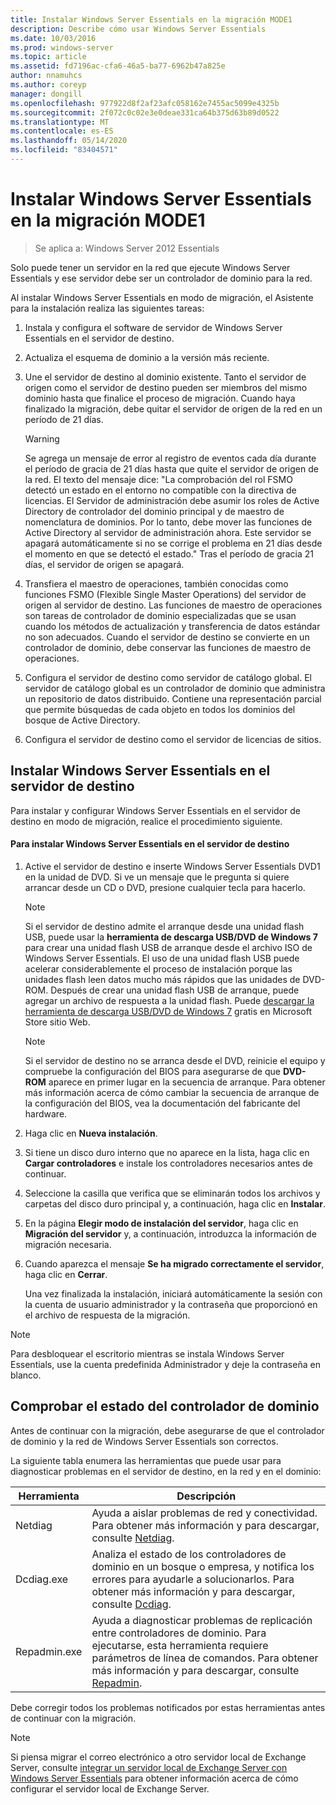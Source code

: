 ```yaml
---
title: Instalar Windows Server Essentials en la migración MODE1
description: Describe cómo usar Windows Server Essentials
ms.date: 10/03/2016
ms.prod: windows-server
ms.topic: article
ms.assetid: fd7196ac-cfa6-46a5-ba77-6962b47a825e
author: nnamuhcs
ms.author: coreyp
manager: dongill
ms.openlocfilehash: 977922d8f2af23afc058162e7455ac5099e4325b
ms.sourcegitcommit: 2f072c0c02e3e0deae331ca64b375d63b89d0522
ms.translationtype: MT
ms.contentlocale: es-ES
ms.lasthandoff: 05/14/2020
ms.locfileid: "83404571"
---
```

# <a name="install-windows-server-essentials-in-migration-mode1"></a>Instalar Windows Server Essentials en la migración MODE1

>Se aplica a: Windows Server 2012 Essentials

Solo puede tener un servidor en la red que ejecute Windows Server Essentials y ese servidor debe ser un controlador de dominio para la red.  
  
 Al instalar Windows Server Essentials en modo de migración, el Asistente para la instalación realiza las siguientes tareas:  
  
1.  Instala y configura el software de servidor de Windows Server Essentials en el servidor de destino.  
  
2.  Actualiza el esquema de dominio a la versión más reciente.  
  
3.  Une el servidor de destino al dominio existente. Tanto el servidor de origen como el servidor de destino pueden ser miembros del mismo dominio hasta que finalice el proceso de migración. Cuando haya finalizado la migración, debe quitar el servidor de origen de la red en un período de 21 días.  
  
    > [!WARNING]
    >  Se agrega un mensaje de error al registro de eventos cada día durante el período de gracia de 21 días hasta que quite el servidor de origen de la red. El texto del mensaje dice: "La comprobación del rol FSMO detectó un estado en el entorno no compatible con la directiva de licencias. El Servidor de administración debe asumir los roles de Active Directory de controlador del dominio principal y de maestro de nomenclatura de dominios. Por lo tanto, debe mover las funciones de Active Directory al servidor de administración ahora. Este servidor se apagará automáticamente si no se corrige el problema en 21 días desde el momento en que se detectó el estado." Tras el período de gracia 21 días, el servidor de origen se apagará.  
  
4.  Transfiera el maestro de operaciones, también conocidas como funciones FSMO (Flexible Single Master Operations) del servidor de origen al servidor de destino. Las funciones de maestro de operaciones son tareas de controlador de dominio especializadas que se usan cuando los métodos de actualización y transferencia de datos estándar no son adecuados. Cuando el servidor de destino se convierte en un controlador de dominio, debe conservar las funciones de maestro de operaciones.  
  
5.  Configura el servidor de destino como servidor de catálogo global. El servidor de catálogo global es un controlador de dominio que administra un repositorio de datos distribuido. Contiene una representación parcial que permite búsquedas de cada objeto en todos los dominios del bosque de Active Directory.  
  
6.  Configura el servidor de destino como el servidor de licencias de sitios.  
  
##  <a name="install-windows-server-essentials-on-the-destination-server"></a><a name="BKMK_Install"></a>Instalar Windows Server Essentials en el servidor de destino  
 Para instalar y configurar Windows Server Essentials en el servidor de destino en modo de migración, realice el procedimiento siguiente.  
  
#### <a name="to-install-windows-server-essentials-on-the-destination-server"></a>Para instalar Windows Server Essentials en el servidor de destino  
  
1. Active el servidor de destino e inserte Windows Server Essentials DVD1 en la unidad de DVD. Si ve un mensaje que le pregunta si quiere arrancar desde un CD o DVD, presione cualquier tecla para hacerlo.  
  
   > [!NOTE]
   >  Si el servidor de destino admite el arranque desde una unidad flash USB, puede usar la **herramienta de descarga USB/DVD de Windows 7** para crear una unidad flash USB de arranque desde el archivo ISO de Windows Server Essentials. El uso de una unidad flash USB puede acelerar considerablemente el proceso de instalación porque las unidades flash leen datos mucho más rápidos que las unidades de DVD-ROM. Después de crear una unidad flash USB de arranque, puede agregar un archivo de respuesta a la unidad flash. Puede [descargar la herramienta de descarga USB/DVD de Windows 7](https://go.microsoft.com/fwlink/p/?LinkId=248282) gratis en Microsoft Store sitio Web.  
  
   > [!NOTE]
   >  Si el servidor de destino no se arranca desde el DVD, reinicie el equipo y compruebe la configuración del BIOS para asegurarse de que **DVD-ROM** aparece en primer lugar en la secuencia de arranque. Para obtener más información acerca de cómo cambiar la secuencia de arranque de la configuración del BIOS, vea la documentación del fabricante del hardware.  
  
2. Haga clic en **Nueva instalación**.  
  
3. Si tiene un disco duro interno que no aparece en la lista, haga clic en **Cargar controladores** e instale los controladores necesarios antes de continuar.  
  
4. Seleccione la casilla que verifica que se eliminarán todos los archivos y carpetas del disco duro principal y, a continuación, haga clic en **Instalar**.  
  
5. En la página **Elegir modo de instalación del servidor**, haga clic en **Migración del servidor** y, a continuación, introduzca la información de migración necesaria.  
  
6. Cuando aparezca el mensaje **Se ha migrado correctamente el servidor**, haga clic en **Cerrar**.  
  
   Una vez finalizada la instalación, iniciará automáticamente la sesión con la cuenta de usuario administrador y la contraseña que proporcionó en el archivo de respuesta de la migración.  
  
> [!NOTE]
>  Para desbloquear el escritorio mientras se instala Windows Server Essentials, use la cuenta predefinida Administrador y deje la contraseña en blanco.  
  
##  <a name="verify-the-health-of-the-domain-controller"></a><a name="BKMK_VerifyTheHealthOfDC"></a>Comprobar el estado del controlador de dominio  
 Antes de continuar con la migración, debe asegurarse de que el controlador de dominio y la red de Windows Server Essentials son correctos.  
  
 La siguiente tabla enumera las herramientas que puede usar para diagnosticar problemas en el servidor de destino, en la red y en el dominio:  
  
|Herramienta|Descripción|  
|----------|-----------------|  
|Netdiag|Ayuda a aislar problemas de red y conectividad. Para obtener más información y para descargar, consulte [Netdiag](https://go.microsoft.com/fwlink/?LinkId=217388).|  
|Dcdiag.exe|Analiza el estado de los controladores de dominio en un bosque o empresa, y notifica los errores para ayudarle a solucionarlos. Para obtener más información y para descargar, consulte [Dcdiag](https://go.microsoft.com/fwlink/?LinkId=217389).|  
|Repadmin.exe|Ayuda a diagnosticar problemas de replicación entre controladores de dominio. Para ejecutarse, esta herramienta requiere parámetros de línea de comandos. Para obtener más información y para descargar, consulte [Repadmin](https://go.microsoft.com/fwlink/?LinkId=217387).|  
  
 Debe corregir todos los problemas notificados por estas herramientas antes de continuar con la migración.  
  
> [!NOTE]
>  Si piensa migrar el correo electrónico a otro servidor local de Exchange Server, consulte [integrar un servidor local de Exchange Server con Windows Server Essentials](../manage/Integrate-an-On-Premises-Exchange-Server-with-Windows-Server-Essentials.md) para obtener información acerca de cómo configurar el servidor local de Exchange Server.
